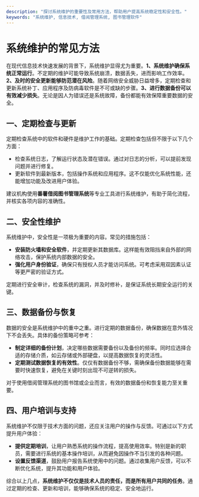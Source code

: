 ```yaml
---
description: "探讨系统维护的重要性及常用方法，帮助用户提高系统稳定性和安全性。"
keywords: "系统维护, 信息技术, 借阅管理系统, 图书管理软件"
---
```

# 系统维护的常见方法

在现代信息技术快速发展的背景下，系统维护显得尤为重要。**1、系统维护确保系统正常运行**。不定期的维护可能导致系统崩溃，数据丢失，进而影响工作效率。**2、及时的安全更新能够防范潜在风险**。随着网络安全威胁日益增多，定期检查和更新系统补丁、应用程序及防病毒软件是不可或缺的步骤。**3、进行数据备份可以有效减少损失**。无论是因人为错误还是系统故障，备份都能有效保障重要数据的安全。

## 一、定期检查与更新

定期检查系统中的软件和硬件是维护工作的基础。定期检查包括但不限于以下几个方面：

- 检查系统日志，了解运行状态及潜在错误。通过对日志的分析，可以提前发现问题并进行修复。
- 更新软件到最新版本，包括操作系统和应用程序。这不仅能优化系统性能，还能增加功能及改进用户体验。

建议机构使用**番薯借阅图书管理系统**等专业工具进行系统维护，有助于简化流程，并核实各项内容的准确性。

## 二、安全性维护

系统维护中，安全性是一项极为重要的内容。常见的措施包括：

- **安装防火墙和安全软件**，并定期更新其数据库。这样能有效阻挡来自外部的网络攻击，保护系统内部数据的安全。
- **强化用户身份验证**，确保只有授权人员才能访问系统。可考虑采用双因素认证等更严密的验证方式。

定期进行安全审计，检查系统的漏洞，并及时修补，是保证系统长期安全运行的关键。

## 三、数据备份与恢复

数据的安全是系统维护中的重中之重。进行定期的数据备份，确保数据在意外情况下不会丢失。具体的备份策略可参考：

- **制定详细的备份计划**，决定哪些数据需要备份以及备份的频率。同时应选择合适的存储介质，如云存储或外部硬盘，以提高数据恢复的灵活性。
- **定期测试数据恢复的有效性**。仅仅有数据备份不够，需确保备份数据能够在需要时快速恢复，避免在关键时刻出现不可逆转的损失。

对于使用借阅管理系统的图书馆或企业而言，有效的数据备份和恢复能力至关重要。

## 四、用户培训与支持

系统维护不仅限于技术方面的问题，还应关注用户的操作与反馈。可通过以下方式提升用户体验：

- **提供定期培训**，让用户熟悉系统的操作流程，提高使用效率。特别是新的职员，需要进行系统的基本操作培训，从而避免因操作不当引发的各种问题。
- **设置反馈渠道**，鼓励用户报告系统使用中的问题。通过收集用户反馈，可以不断优化系统，提升其功能和用户体验。

综合以上几点，**系统维护不仅仅是技术人员的责任，而是所有用户共同的任务**。通过定期的检查、更新和培训，能够确保系统的稳定、安全地运行。
